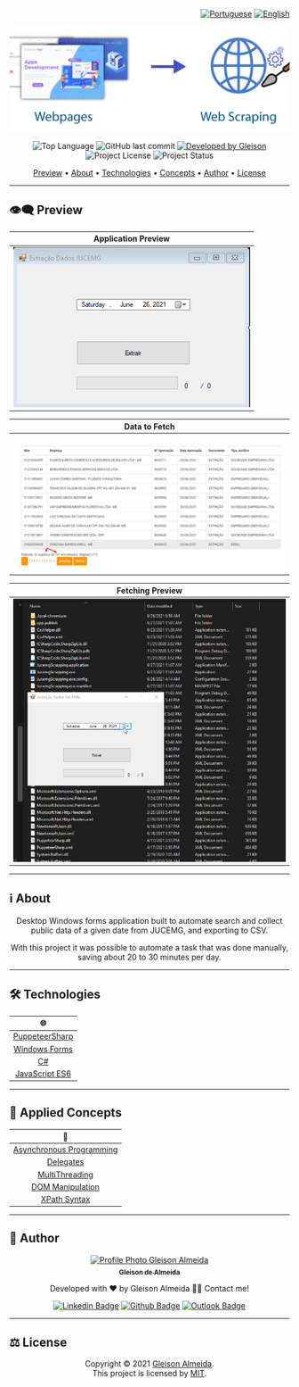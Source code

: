 <div align="right">

[![Portuguese](https://www.countryflags.io/br/flat/32.png)](README.md)
[![English](https://www.countryflags.io/us/flat/32.png)](README-ENG.md)

</div>

<p align="center">
  <img alt="Web Scrapping Logo" src=".github/logo.png" />
</p>

<p align="center"> 
  <img alt="Top Language" src="https://img.shields.io/github/languages/top/gleisonkz/jucemg-scrapping?color=3498db&style=for-the-badge">
  <img alt="GitHub last commit" src="https://img.shields.io/github/last-commit/gleisonkz/jucemg-scrapping?color=3498db&style=for-the-badge">   
  <a href="https://github.com/gleisonkz">
    <img alt="Developed by Gleison" src="https://img.shields.io/badge/Developer-Gleison-%3498db?color=3498db&style=for-the-badge">
  </a>  
  <img alt="Project License" src="https://img.shields.io/apm/l/vim-mode?style=for-the-badge"/>   
   <img alt="Project Status" src="https://img.shields.io/badge/done-%3498db?color=green&style=for-the-badge&label=Status">    
</p>

<p align="center">
 <a href="#eye_speech_bubble-preview">Preview</a> •
 <a href="#information_source-about">About</a> • 
 <a href="#hammer_and_wrench-technologies">Technologies</a> • 
 <a href="#brain-applied-concepts">Concepts</a> • 
 <a href="#boy-author">Author</a> •
 <a href="#balance_scale-license">License</a>
</p>

---

## :eye_speech_bubble: **Preview**

<div align="center">

|                             Application Preview                              |
| :--------------------------------------------------------------------------: |
| <kbd><img src=".github/previews/preview.png" alt="Application Image"/></kbd> |

</div>

<div align="center">

|                                  Data to Fetch                                   |
| :------------------------------------------------------------------------------: |
| <kbd><img src=".github/previews/sample-data.png" alt="Dados da Extração"/></kbd> |

</div>

<div align="center">

|                              Fetching Preview                              |
| :------------------------------------------------------------------------: |
| <kbd><img src=".github/previews/sample.gif" alt="Exemplo Extração"/></kbd> |

</div>

---

## :information_source: About

<div align="center">

Desktop Windows forms application built to automate search and collect public data of a given date from JUCEMG, and exporting to CSV.

With this project it was possible to automate a task that was done manually, saving about 20 to 30 minutes per day.

---

</div>

## :hammer_and_wrench: **Technologies**

<div align="center">

|                                               :globe_with_meridians:                                                |
| :-----------------------------------------------------------------------------------------------------------------: |
|                                  [PuppeteerSharp](https://www.puppeteersharp.com/)                                  |
| [Windows Forms](https://docs.microsoft.com/en-us/visualstudio/ide/create-csharp-winform-visual-studio?view=vs-2019) |
|        [C#](https://docs.microsoft.com/en-us/visualstudio/get-started/csharp/visual-studio-ide?view=vs-2019)        |
|                      [JavaScript ES6](https://developer.mozilla.org/en-US/docs/Web/JavaScript)                      |

</div>

---

## :brain: **Applied Concepts**

<div align="center">

|                                                                         :page_facing_up:                                                                         |
| :--------------------------------------------------------------------------------------------------------------------------------------------------------------: |
|                           [Asynchronous Programming](https://docs.microsoft.com/en-us/dotnet/csharp/programming-guide/concepts/async/)                           |
|                                     [Delegates](https://docs.microsoft.com/en-us/dotnet/csharp/programming-guide/delegates/)                                     |
|                             [MultiThreading](https://docs.microsoft.com/en-us/dotnet/standard/threading/using-threads-and-threading)                             |
| [DOM Manipulation](https://developer.mozilla.org/en-US/docs/Learn/JavaScript/Client-side_web_APIs/Manipulating_documents#active_learning_basic_dom_manipulation) |
|                                                  [XPath Syntax](https://www.w3schools.com/xml/xpath_syntax.asp)                                                  |

</div>

---

## :boy: **Author**

<div align="center">

<a href="https://github.com/gleisonkz">
 <img src="https://avatars1.githubusercontent.com/u/9919?s=200&v=4" width="100px;" alt="Profile Photo Gleison Almeida"/>
 <br/>
 <sub><b>Gleison de Almeida</b></sub>
</a>

Developed with ❤️ by Gleison Almeida 👋🏽 Contact me!

[![Linkedin Badge](https://img.shields.io/badge/-Gleison-blue?style=flat-square&logo=Linkedin&logoColor=white)](https://www.linkedin.com/in/gleison-ribeiro-a65257119)
[![Github Badge](https://img.shields.io/badge/-Gleison-000?style=flat-square&logo=Github&logoColor=white)](https://github.com/gleisonkz)
[![Outlook Badge](https://img.shields.io/badge/-Gleison-0078d4?style=flat-square&logo=microsoft-outlook&logoColor=white)](mailto:gleisonsubzerokz@gmail.com)

</div>

---

## :balance_scale: **License**

<div align="center">

Copyright © 2021 [Gleison Almeida](https://github.com/gleisonkz).<br />
This project is licensed by [MIT](./LICENSE).

</div>
